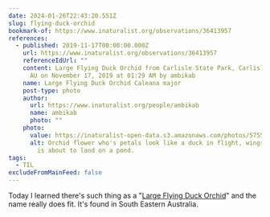 ```yaml
---
date: 2024-01-26T22:43:20.551Z
slug: flying-duck-orchid
bookmark-of: https://www.inaturalist.org/observations/36413957
references:
  - published: 2019-11-17T00:00:00.000Z
    url: https://www.inaturalist.org/observations/36413957
    referenceIdUrl: ""
    content: Large Flying Duck Orchid from Carlisle State Park, Carlisle River, VIC,
      AU on November 17, 2019 at 01:29 AM by ambikab
    name: Large Flying Duck Orchid Caleana major
    post-type: photo
    author:
      url: https://www.inaturalist.org/people/ambikab
      name: ambikab
      photo: ""
    photo:
      value: https://inaturalist-open-data.s3.amazonaws.com/photos/57559055/medium.jpg
      alt: Orchid flower who's petals look like a duck in flight, wings back like it
        is about to land on a pond.
tags:
  - TIL
excludeFromMainFeed: false
---
```

Today I learned there's such thing as a "[Large Flying Duck Orchid](https://www.inaturalist.org/photos/57559055?size=small)" and the name really does fit. It's found in South Eastern Australia.